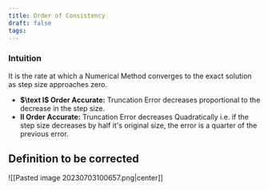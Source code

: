 ```yaml
---
title: Order of Consistency
draft: false
tags:
---
```

### Intuition
It is the rate at which a Numerical Method converges to the exact solution as step size approaches zero. 

- **$\text I$ Order Accurate:** Truncation Error decreases proportional to the decrease in the step size. 
- **$\text {II}$ Order Accurate:** Truncation Error decreases Quadratically  i.e. if the step size decreases by half it's original size, the error is a quarter of the previous error.  
## Definition  to be corrected

![[Pasted image 20230703100657.png|center]]




